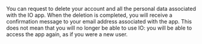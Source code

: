 You can request to delete your account and all the personal data associated with the IO app. When the deletion is completed, you will receive a confirmation message to your email address associated with the app. This does not mean that you will no longer be able to use IO: you will be able to access the app again, as if you were a new user.
